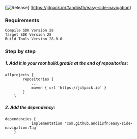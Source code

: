[![Release](https://jitpack.io/v/User/Repo.svg)]
(https://jitpack.io/#andiisfh/easy-side-navigation)

### Requirements
```
Compile SDK Version 28
Target SDK Version 28
Build Tools Version 28.0.0
```
### Step by step
##### 1. Add it in your root build.gradle at the end of repositories:
```
allprojects {
		repositories {
			...
			maven { url 'https://jitpack.io' }
		}
	}
```

##### 2. Add the dependency:
```
dependencies {
	        implementation 'com.github.andiisfh:easy-side-navigation:Tag'
	}
```
